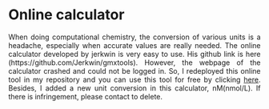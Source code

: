 # Online calculator
<div style="text-align: justify"> When doing computational chemistry, the conversion of various units is a headache, especially when accurate values are really needed. The online calculator developed by jerkwin is very easy to use. His github link is here (https://github.com/Jerkwin/gmxtools). However, the webpage of the calculator crashed and could not be logged in. So, I redeployed this online tool in my repository and you can use this tool for free by clicking <a href="https://sean28.github.io/Online_calculator/">here</a>. Besides, I added a new unit conversion in this calculator, nM(nmol/L). If there is infringement, please contact to delete.</div>
<div style="text-align: justify"> <br> </div>
